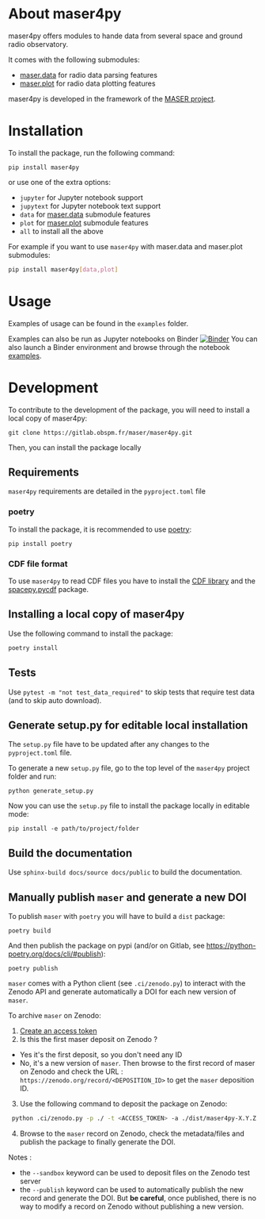 # About maser4py

maser4py offers modules to hande data from several space and ground radio observatory.

It comes with the following submodules:

- [maser.data](https://pypi.org/project/maser.data/) for radio data parsing features
- [maser.plot](https://pypi.org/project/maser.plot/) for radio data plotting features

maser4py is developed in the framework of the [MASER project](https://maser.lesia.obspm.fr).

# Installation

To install the package, run the following command:

```
pip install maser4py
```

or use one of the extra options:

- `jupyter` for Jupyter notebook support
- `jupytext` for Jupyter notebook text support
- `data` for [maser.data](https://pypi.org/project/maser.data/) submodule features
- `plot` for [maser.plot](https://pypi.org/project/maser.plot/) submodule features
- `all` to install all the above

For example if you want to use `maser4py` with maser.data and maser.plot submodules:

```bash
pip install maser4py[data,plot]
```

# Usage

Examples of usage can be found in the `examples` folder.

Examples can also be run as Jupyter notebooks on Binder [![Binder](https://mybinder.org/badge_logo.svg)](https://mybinder.org/v2/git/https%3A%2F%2Fgitlab.obspm.fr%2Fmaser%2Fmaser4py.git/namespace) You can also launch a Binder environment and browse through the notebook [examples](https://gitlab.obspm.fr/maser/maser4py/-/tree/namespace/examples).

# Development

To contribute to the development of the package, you will need to install a local copy of maser4py:

```
git clone https://gitlab.obspm.fr/maser/maser4py.git
```

Then, you can install the package locally

## Requirements

`maser4py` requirements are detailed in the `pyproject.toml` file

### poetry

To install the package, it is recommended to use [poetry](https://python-poetry.org/docs/#installing-with-pip):

```
pip install poetry
```

### CDF file format

To use `maser4py` to read CDF files you have to install the [CDF library](https://cdf.gsfc.nasa.gov/html/sw_and_docs.html) and the [spacepy.pycdf](https://spacepy.github.io/install.html) package.

## Installing a local copy of maser4py

Use the following command to install the package:

```bash
poetry install
```

## Tests

Use `pytest -m "not test_data_required"` to skip tests that require test data (and to skip auto download).

## Generate setup.py for editable local installation

The `setup.py` file have to be updated after any changes to the `pyproject.toml` file.

To generate a new `setup.py` file, go to the top level of the `maser4py` project folder and run:

```
python generate_setup.py
```

Now you can use the `setup.py` file to install the package locally in editable mode:

```
pip install -e path/to/project/folder
```

## Build the documentation

Use `sphinx-build docs/source docs/public` to build the documentation.

## Manually publish `maser` and generate a new DOI

To publish `maser` with `poetry` you will have to build a `dist` package:

```
poetry build
```

And then publish the package on pypi (and/or on Gitlab, see https://python-poetry.org/docs/cli/#publish):

```
poetry publish
```

`maser` comes with a Python client (see `.ci/zenodo.py`) to interact with the Zenodo API and generate automatically a DOI for each new version of `maser`.

To archive `maser` on Zenodo:

1. [Create an access token](https://zenodo.org/account/settings/applications/tokens/new/)
2. Is this the first maser deposit on Zenodo ?

- Yes it's the first deposit, so you don't need any ID
- No, it's a new version of `maser`. Then browse to the first record of maser on Zenodo and check the URL : `https://zenodo.org/record/<DEPOSITION_ID>` to get the `maser` deposition ID.

3. Use the following command to deposit the package on Zenodo:

```bash
 python .ci/zenodo.py -p ./ -t <ACCESS_TOKEN> -a ./dist/maser4py-X.Y.Z.tar.gz  -id <DEPOSITION_ID>
```

4. Browse to the `maser` record on Zenodo, check the metadata/files and publish the package to finally generate the DOI.

Notes :

- the `--sandbox` keyword can be used to deposit files on the Zenodo test server
- the `--publish` keyword can be used to automatically publish the new record and generate the DOI. But **be careful**, once published, there is no way to modify a record on Zenodo without publishing a new version.
